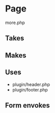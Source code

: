 # Page
more.php

## Takes

## Makes

## Uses
* plugin/header.php
* plugin/footer.php

## Form envokes
